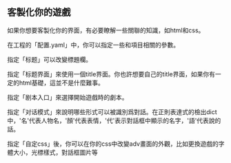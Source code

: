 ## 客製化你的遊戲

如果你想要客製化你的界面，有必要瞭解一些關聯的知識，如html和css。

在工程的「配置.yaml」中，你可以指定一些和項目相關的參數。

指定「标题」可以改變標題欄。

指定「标题界面」來使用一個title界面。你也許想要自己的title界面，如果你有一定的html基礎，這並不是什麼難事。

指定「剧本入口」來選擇開始遊戲時的劇本。

指定「对话模式」來說明哪些形式可以被識別爲對話。在正則表達式的檢出dict中，'名'代表人物名，'顏'代表表情，'代'表示對話框中顯示的名字，'語'代表說的話。

指定「自定css」後，你可以在你的css中改變adv畫面的外觀，比如更換遊戲的字體大小，光標樣式，對話框圖片等